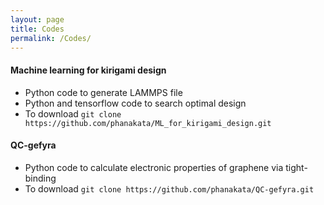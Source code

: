 ```yaml
---
layout: page
title: Codes
permalink: /Codes/
---
```


#### Machine learning for kirigami design 
* Python code to generate LAMMPS file 
* Python and tensorflow code to search optimal design
* To download `git clone https://github.com/phanakata/ML_for_kirigami_design.git`

#### QC-gefyra
* Python code to calculate electronic properties of graphene via tight-binding
* To download `git clone https://github.com/phanakata/QC-gefyra.git`
